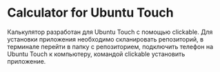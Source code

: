 # Calculator for Ubuntu Touch

Калькулятор разработан для Ubuntu Touch с помощью clickable. Для установки приложения необходимо скланировать репозиторий, в терминале перейти в папку с репозиторием, подключить телефон на Ubuntu Touch к компьютеру, командой clickable установить приложение.
